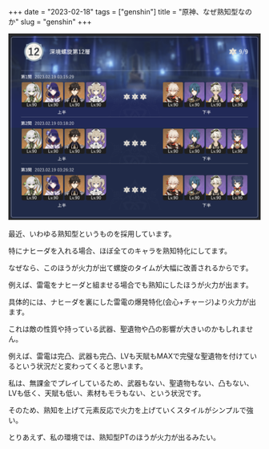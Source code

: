 +++
date = "2023-02-18"
tags = ["genshin"]
title = "原神、なぜ熟知型なのか"
slug = "genshin"
+++

![](https://raw.githubusercontent.com/syui/img/master/other/genshin_20230218_0001.png)

最近、いわゆる熟知型というものを採用しています。

特にナヒーダを入れる場合、ほぼ全てのキャラを熟知特化にしてます。

なぜなら、このほうが火力が出て螺旋のタイムが大幅に改善されるからです。

例えば、雷電をナヒーダと組ませる場合でも熟知にしたほうが火力が出ます。

具体的には、ナヒーダを裏にした雷電の爆発特化(会心+チャージ)より火力が出ます。

これは敵の性質や持っている武器、聖遺物や凸の影響が大きいのかもしれません。

例えば、雷電は完凸、武器も完凸、LVも天賦もMAXで完璧な聖遺物を付けているという状況だと変わってくると思います。

私は、無課金でプレイしているため、武器もない、聖遺物もない、凸もない、LVも低く、天賦も低い、素材もモラもない、という状況です。

そのため、熟知を上げて元素反応で火力を上げていくスタイルがシンプルで強い。

とりあえず、私の環境では、熟知型PTのほうが火力が出るみたい。

